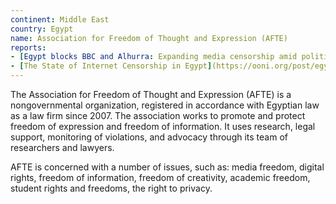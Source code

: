 ```yaml
---
continent: Middle East
country: Egypt
name: Association for Freedom of Thought and Expression (AFTE)
reports:
- [Egypt blocks BBC and Alhurra: Expanding media censorship amid political unrest](https://ooni.org/post/2019-egypt-blocks-bbc-and-alhurra/)
- [The State of Internet Censorship in Egypt](https://ooni.org/post/egypt-internet-censorship/)
---
```


The Association for Freedom of Thought and Expression (AFTE) is a nongovernmental organization, registered in accordance with Egyptian law as a law firm since 2007. The association works to promote and protect freedom of expression and freedom of information. It uses research, legal support, monitoring of violations, and advocacy through its team of researchers and lawyers.

AFTE is concerned with a number of issues, such as: media freedom, digital rights, freedom of information, freedom of creativity, academic freedom, student rights and freedoms, the right to privacy.
